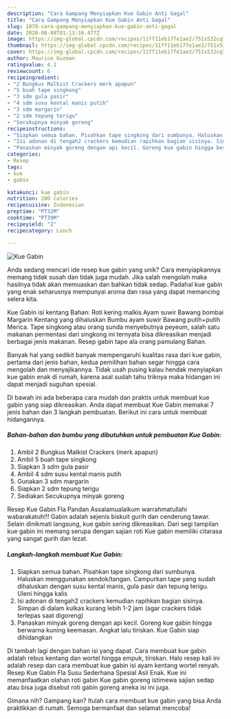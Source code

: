 ```yaml
---
description: "Cara Gampang Menyiapkan Kue Gabin Anti Gagal"
title: "Cara Gampang Menyiapkan Kue Gabin Anti Gagal"
slug: 1078-cara-gampang-menyiapkan-kue-gabin-anti-gagal
date: 2020-06-08T01:13:16.477Z
image: https://img-global.cpcdn.com/recipes/11ff11eb17fe1ae2/751x532cq70/kue-gabin-foto-resep-utama.jpg
thumbnail: https://img-global.cpcdn.com/recipes/11ff11eb17fe1ae2/751x532cq70/kue-gabin-foto-resep-utama.jpg
cover: https://img-global.cpcdn.com/recipes/11ff11eb17fe1ae2/751x532cq70/kue-gabin-foto-resep-utama.jpg
author: Maurice Guzman
ratingvalue: 4.1
reviewcount: 6
recipeingredient:
- "2 Bungkus Malkist Crackers merk apapun"
- "5 buah tape singkong"
- "3 sdm gula pasir"
- "4 sdm susu kental manis putih"
- "3 sdm margarin"
- "2 sdm tepung terigu"
- "Secukupnya minyak goreng"
recipeinstructions:
- "Siapkan semua bahan. Pisahkan tape singkong dari sumbunya. Haluskan menggunakan sendok/tangan. Campurkan tape yang sudah dihaluskan dengan susu kental manis, gula pasir dan tepung terigu. Uleni hingga kalis"
- "Isi adonan di tengah2 crackers kemudian rapihkan bagian sisinya. Simpan di dalam kulkas kurang lebih 1-2 jam (agar crackers tidak terlepas saat digoreng)"
- "Panaskan minyak goreng dengan api kecil. Goreng kue gabin hingga berwarna kuning keemasan. Angkat lalu tiriskan. Kue Gabin siap dihidangkan"
categories:
- Resep
tags:
- kue
- gabin

katakunci: kue gabin 
nutrition: 200 calories
recipecuisine: Indonesian
preptime: "PT32M"
cooktime: "PT39M"
recipeyield: "2"
recipecategory: Lunch

---
```



![Kue Gabin](https://img-global.cpcdn.com/recipes/11ff11eb17fe1ae2/751x532cq70/kue-gabin-foto-resep-utama.jpg)

Anda sedang mencari ide resep kue gabin yang unik? Cara menyiapkannya memang tidak susah dan tidak juga mudah. Jika salah mengolah maka hasilnya tidak akan memuaskan dan bahkan tidak sedap. Padahal kue gabin yang enak seharusnya mempunyai aroma dan rasa yang dapat memancing selera kita.

Kue Gabin isi kentang Bahan: Roti kering malkis Ayam suwir Bawang bombai Margarin Kentang yang dihaluskan Bumbu ayam suwir Bawang putih+putih Merica. Tape singkong atau orang sunda menyebutnya peyeum, salah satu makanan permentasi dari singkong ini ternyata bisa dikreasikan menjadi berbagai jenis makanan. Resep gabin tape ala orang pamulang Bahan.

Banyak hal yang sedikit banyak mempengaruhi kualitas rasa dari kue gabin, pertama dari jenis bahan, kedua pemilihan bahan segar hingga cara mengolah dan menyajikannya. Tidak usah pusing kalau hendak menyiapkan kue gabin enak di rumah, karena asal sudah tahu triknya maka hidangan ini dapat menjadi suguhan spesial.


Di bawah ini ada beberapa cara mudah dan praktis untuk membuat kue gabin yang siap dikreasikan. Anda dapat membuat Kue Gabin memakai 7 jenis bahan dan 3 langkah pembuatan. Berikut ini cara untuk membuat hidangannya.

<!--inarticleads1-->

##### Bahan-bahan dan bumbu yang dibutuhkan untuk pembuatan Kue Gabin:

1. Ambil 2 Bungkus Malkist Crackers (merk apapun)
1. Ambil 5 buah tape singkong
1. Siapkan 3 sdm gula pasir
1. Ambil 4 sdm susu kental manis putih
1. Gunakan 3 sdm margarin
1. Siapkan 2 sdm tepung terigu
1. Sediakan Secukupnya minyak goreng


Resep Kue Gabin Fla Pandan Assalamualaikum warrahmatullahi wabarakatuh!!! Gabin adalah sejenis biskuit gurih dan cenderung tawar. Selain dinikmati langsung, kue gabin sering dikreasikan. Dari segi tampilan kue gabin ini memang serupa dengan sajian roti Kue gabin memiliki citarasa yang sangat gurih dan lezat. 

<!--inarticleads2-->

##### Langkah-langkah membuat Kue Gabin:

1. Siapkan semua bahan. Pisahkan tape singkong dari sumbunya. Haluskan menggunakan sendok/tangan. Campurkan tape yang sudah dihaluskan dengan susu kental manis, gula pasir dan tepung terigu. Uleni hingga kalis
1. Isi adonan di tengah2 crackers kemudian rapihkan bagian sisinya. Simpan di dalam kulkas kurang lebih 1-2 jam (agar crackers tidak terlepas saat digoreng)
1. Panaskan minyak goreng dengan api kecil. Goreng kue gabin hingga berwarna kuning keemasan. Angkat lalu tiriskan. Kue Gabin siap dihidangkan


Di tambah lagi dengan bahan isi yang dapat. Cara membuat kue gabin adalah rebus kentang dan wortel hingga empuk, tiriskan. Halo resep kali ini adalah resep dan cara membuat kue gabin isi ayam kentang wortel renyah. Resep Kue Gabin Fla Susu Sederhana Spesial Asli Enak. Kue ini memanfaatkan olahan roti gabin Kue gabin goreng istimewa sajian sedap atau bisa juga disebut roti gabin goreng aneka isi ini juga. 

Gimana nih? Gampang kan? Itulah cara membuat kue gabin yang bisa Anda praktikkan di rumah. Semoga bermanfaat dan selamat mencoba!
